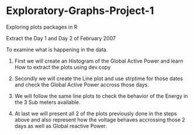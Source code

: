 # Exploratory-Graphs-Project-1
Exploring plots packages in R

Extract the Day 1 and Day 2 of February 2007 

To examine what is happening in the data.

1. First we will create an Histogram of the Global Active Power and learn How to extract the plots using dev.copy

2. Secondly we will create the Line plot and use strptime for those dates and check the Global Active Power accross those days.

3. We will follow the same line plots to check the behavior of the Energy in the 3 Sub meters available.

4. At last we will present all 2 of the plots previously done in the steps above and also represent how the voltage behaves accrossing those 2 days as well as Global reactive Power.
